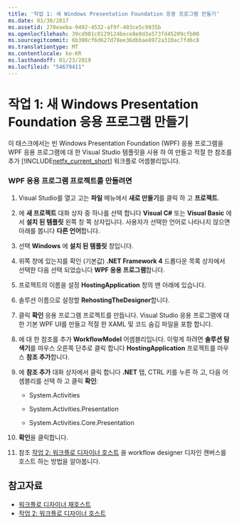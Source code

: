 ```yaml
---
title: '작업 1: 새 Windows Presentation Foundation 응용 프로그램 만들기'
ms.date: 03/30/2017
ms.assetid: 270eaeba-9492-4532-af9f-403ce5c9935b
ms.openlocfilehash: 39cd901c0129124bece8e8d3a573fd45209cfb00
ms.sourcegitcommit: 6b308cf6d627d78ee36dbbae8972a310ac7fd6c8
ms.translationtype: MT
ms.contentlocale: ko-KR
ms.lasthandoff: 01/23/2019
ms.locfileid: "54679411"
---
```

# <a name="task-1-create-a-new-windows-presentation-foundation-application"></a>작업 1: 새 Windows Presentation Foundation 응용 프로그램 만들기
이 태스크에서는 빈 Windows Presentation Foundation (WPF) 응용 프로그램을 WPF 응용 프로그램에 대 한 Visual Studio 템플릿을 사용 하 여 만들고 적절 한 참조를 추가 [!INCLUDE[netfx_current_short](../../../includes/netfx-current-short-md.md)] 워크플로 어셈블리입니다.  
  
### <a name="to-create-the-wpf-application-project"></a>WPF 응용 프로그램 프로젝트를 만들려면  
  
1.  Visual Studio를 열고 고는 **파일** 메뉴에서 **새로 만들기**를 클릭 하 고 **프로젝트**.  
  
2.  에 **새 프로젝트** 대화 상자 중 하나를 선택 합니다 **Visual C#**  또는 **Visual Basic** 에서 **설치 된 템플릿** 왼쪽 창 쪽 상자입니다. 사용자가 선택한 언어로 나타나지 않으면 아래를 봅니다 **다른 언어**합니다.  
  
3.  선택 **Windows** 에 **설치 된 템플릿** 창입니다.  
  
4.  위쪽 창에 있는지를 확인 (기본값) **.NET Framework 4** 드롭다운 목록 상자에서 선택한 다음 선택 되었습니다 **WPF 응용 프로그램**합니다.  
  
5.  프로젝트의 이름을 설정 **HostingApplication** 창의 맨 아래에 있습니다.  
  
6.  솔루션 이름으로 설정할 **RehostingTheDesigner**합니다.  
  
7.  클릭 **확인** 응용 프로그램 프로젝트를 만듭니다. Visual Studio 응용 프로그램에 대 한 기본 WPF UI를 만들고 적절 한 XAML 및 코드 숨김 파일을 포함 합니다.  
  
8.  에 대 한 참조를 추가 **WorkflowModel** 어셈블리입니다. 이렇게 하려면 **솔루션 탐색기**를 마우스 오른쪽 단추로 클릭 합니다 **HostingApplication** 프로젝트를 마우스 **참조 추가**합니다.  
  
9. 에 **참조 추가** 대화 상자에서 클릭 합니다 **.NET** 탭, CTRL 키를 누른 하 고, 다음 어셈블리를 선택 하 고 클릭 **확인**:  
  
    -   System.Activities  
  
    -   System.Activities.Presentation  
  
    -   System.Activities.Core.Presentation  
  
10. **확인**을 클릭합니다.  
  
11. 참조 [작업 2: 워크플로 디자이너 호스트](../../../docs/framework/windows-workflow-foundation/task-2-host-the-workflow-designer.md) 을 workflow designer 디자인 캔버스를 호스트 하는 방법을 알아봅니다.  
  
## <a name="see-also"></a>참고자료
- [워크플로 디자이너 재호스트](../../../docs/framework/windows-workflow-foundation/rehosting-the-workflow-designer.md)
- [작업 2: 워크플로 디자이너 호스트](../../../docs/framework/windows-workflow-foundation/task-2-host-the-workflow-designer.md)
